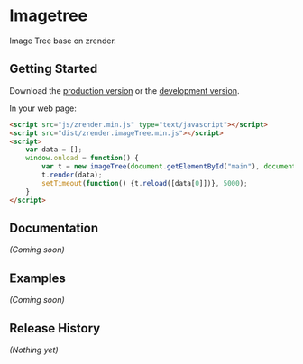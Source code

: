 # Imagetree

Image Tree base on zrender.

## Getting Started
Download the [production version][min] or the [development version][max].

[min]: https://raw.github.com/liuxc/imageTree/master/dist/imageTree.min.js
[max]: https://raw.github.com/liuxc/imageTree/master/dist/imageTree.js

In your web page:

```html
<script src="js/zrender.min.js" type="text/javascript"></script>
<script src="dist/zrender.imageTree.min.js"></script>
<script>
    var data = [];
    window.onload = function() {
        var t = new imageTree(document.getElementById("main"), document.getElementById('showText'), true, null, 100);
        t.render(data);
        setTimeout(function() {t.reload([data[0]])}, 5000);
    }
</script>
```

## Documentation
_(Coming soon)_

## Examples
_(Coming soon)_

## Release History
_(Nothing yet)_
